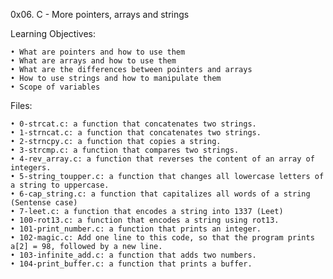 ﻿0x06. C - More pointers, arrays and strings

Learning Objectives:

    • What are pointers and how to use them
    • What are arrays and how to use them
    • What are the differences between pointers and arrays
    • How to use strings and how to manipulate them
    • Scope of variables

Files:

    • 0-strcat.c: a function that concatenates two strings.
    • 1-strncat.c: a function that concatenates two strings.
    • 2-strncpy.c: a function that copies a string.
    • 3-strcmp.c: a function that compares two strings.
    • 4-rev_array.c: a function that reverses the content of an array of integers.
    • 5-string_toupper.c: a function that changes all lowercase letters of a string to uppercase.
    • 6-cap_string.c: a function that capitalizes all words of a string (Sentense case)
    • 7-leet.c: a function that encodes a string into 1337 (Leet)
    • 100-rot13.c: a function that encodes a string using rot13.
    • 101-print_number.c: a function that prints an integer.
    • 102-magic.c: Add one line to this code, so that the program prints a[2] = 98, followed by a new line.
    • 103-infinite_add.c: a function that adds two numbers.
    • 104-print_buffer.c: a function that prints a buffer.

